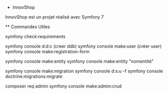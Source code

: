 * InnovShop

InnovShop est un projet réalisé avec Symfony 7

** Commandes Utiles

symfony check:requirements

symfony console d:d:c (creer ddb)
symfony console make:user (créer user)
symfony console make:registration-form

symfony console make:entity
symfony console make:entity "nomentité"

symfony console make:migration
symfony console d:s:u -f
symfony console doctrine:migrations:migrate

composer req admin
symfony console make:admin:crud